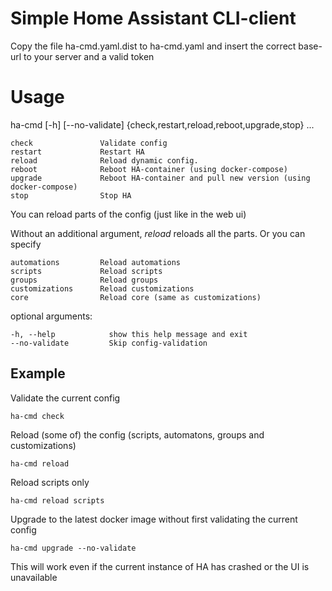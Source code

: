 # Simple Home Assistant CLI-client

Copy the file ha-cmd.yaml.dist to ha-cmd.yaml and insert the correct base-url to your server and a valid token

# Usage

ha-cmd [-h] [--no-validate] {check,restart,reload,reboot,upgrade,stop} ...

    check               Validate config
    restart             Restart HA
    reload              Reload dynamic config. 
    reboot              Reboot HA-container (using docker-compose)
    upgrade             Reboot HA-container and pull new version (using docker-compose)
    stop                Stop HA

You can reload parts of the config (just like in the web ui)

Without an additional argument, _reload_ reloads all the parts.
Or you can specify

    automations         Reload automations
    scripts             Reload scripts
    groups              Reload groups
    customizations      Reload customizations
    core                Reload core (same as customizations)

optional arguments:

    -h, --help            show this help message and exit
    --no-validate         Skip config-validation

## Example

Validate the current config

    ha-cmd check

Reload (some of) the config (scripts, automatons, groups and customizations)

    ha-cmd reload 

Reload scripts only

    ha-cmd reload scripts

Upgrade to the latest docker image without first validating the current config

    ha-cmd upgrade --no-validate

This will work even if the current instance of HA has crashed or the UI is unavailable

